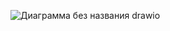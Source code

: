 ![Диаграмма без названия drawio](https://user-images.githubusercontent.com/104319980/183149129-1a37874a-bfbb-4eb8-8d8c-25aebc98a18c.png)
